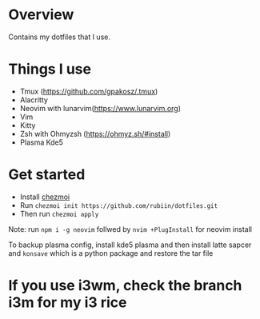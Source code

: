 # Overview

Contains my dotfiles that I use.

# Things I use 
* Tmux (https://github.com/gpakosz/.tmux)
* Alacritty
* Neovim with lunarvim(https://www.lunarvim.org)
* Vim
* Kitty
* Zsh with Ohmyzsh (https://ohmyz.sh/#install)
* Plasma Kde5

# Get started
* Install [chezmoi](https://www.chezmoi.io/docs/install/)
* Run `chezmoi init https://github.com/rubiin/dotfiles.git`
* Then run `chezmoi apply`

Note: run `npm i -g neovim` follwed by `nvim +PlugInstall` for neovim install

To backup plasma config, install kde5 plasma and then install latte sapcer and `konsave` which is a python package and restore the tar file 


# If you use i3wm, check the branch i3m for my i3 rice
